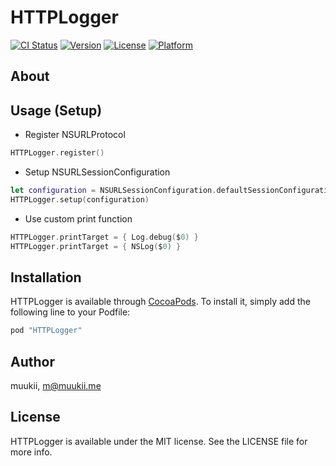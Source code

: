 # HTTPLogger
[![CI Status](http://img.shields.io/travis/muukii/HTTPLogger.svg?style=flat)](https://travis-ci.org/muukii/HTTPLogger) [![Version](https://img.shields.io/cocoapods/v/HTTPLogger.svg?style=flat)](http://cocoapods.org/pods/HTTPLogger) [![License](https://img.shields.io/cocoapods/l/HTTPLogger.svg?style=flat)](http://cocoapods.org/pods/HTTPLogger) [![Platform](https://img.shields.io/cocoapods/p/HTTPLogger.svg?style=flat)](http://cocoapods.org/pods/HTTPLogger)

## About


## Usage (Setup)

- Register NSURLProtocol

```swift
HTTPLogger.register()
```

- Setup NSURLSessionConfiguration

```swift
let configuration = NSURLSessionConfiguration.defaultSessionConfiguration()
HTTPLogger.setup(configuration)
```

- Use custom print function

```swift
HTTPLogger.printTarget = { Log.debug($0) }
HTTPLogger.printTarget = { NSLog($0) }
```


## Installation
HTTPLogger is available through [CocoaPods](http://cocoapods.org). To install it, simply add the following line to your Podfile:

```ruby
pod "HTTPLogger"
```

## Author
muukii, m@muukii.me

## License
HTTPLogger is available under the MIT license. See the LICENSE file for more info.
